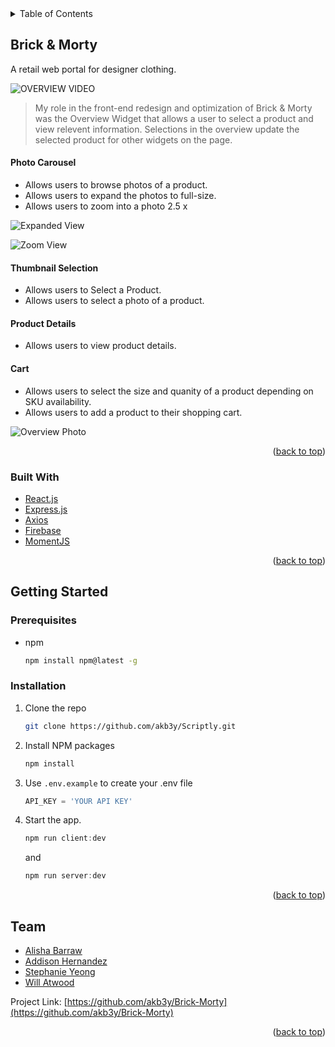 <!-- TABLE OF CONTENTS -->
<details>
  <summary>Table of Contents</summary>
  <ol>
    <li>
      <a href="#Brick-and-Morty">About The Project</a>
      <ul>
        <li><a href="#built-with">Built With</a></li>
      </ul>
    </li>
    <li>
      <a href="#getting-started">Getting Started</a>
      <ul>
        <li><a href="#prerequisites">Prerequisites</a></li>
        <li><a href="#installation">Installation</a></li>
      </ul>
    </li>
    <li><a href="#usage">Usage</a></li>
    <li><a href="#team">Team</a></li>
  </ol>
</details>



<!-- ABOUT THE PROJECT -->
## Brick & Morty

A retail web portal for designer clothing. 

![OVERVIEW VIDEO](VIDEO_URL)

> My role in the front-end redesign and optimization of Brick & Morty was  the Overview Widget that allows a user to select a product and view relevent information. Selections in the overview update the selected product for other widgets on the page. 

#### Photo Carousel

- Allows users to browse photos of a product.
- Allows users to expand the photos to full-size.
- Allows users to zoom into a photo 2.5 x 

![Expanded View](PHOTO_URL "Expanded View Screenshot")

![Zoom View](PHOTO_URL "Zoom View Screenshot")

#### Thumbnail Selection

- Allows users to Select a Product.
- Allows users to select a photo of a product.

#### Product Details

- Allows users to view product details.

#### Cart

- Allows users to select the size and quanity of a product depending on SKU availability.
- Allows users to add a product to their shopping cart.

![Overview Photo](PHOTO_URL "Overview Widget Screenshot")

<p align="right">(<a href="#top">back to top</a>)</p>



### Built With

* [React.js](https://reactjs.org/)
* [Express.js](https://expressjs.com/)
* [Axios](https://axios-http.com/)
* [Firebase](https://firebase.google.com/docs)
* [MomentJS](https://momentjs.com/docs/)

<p align="right">(<a href="#top">back to top</a>)</p>



<!-- GETTING STARTED -->
## Getting Started

### Prerequisites

* npm
  ```sh
  npm install npm@latest -g
  ```

### Installation

1. Clone the repo
   ```sh
   git clone https://github.com/akb3y/Scriptly.git
   ```
3. Install NPM packages
   ```sh
   npm install
   ```
4. Use `.env.example` to create your .env file
   ```js
   API_KEY = 'YOUR API KEY'
   ```
5. Start the app.
   ```js
   npm run client:dev
   ```
   and
   
    ```js
   npm run server:dev
   ```

<p align="right">(<a href="#top">back to top</a>)</p>


<!-- CONTACT -->
## Team

* [Alisha Barraw](https://www.linkedin.com/in/alisha-barraw)
* [Addison Hernandez](https://www.github.com/addisonhernandez)
* [Stephanie Yeong](https://www.github.com/positivefx)
* [Will Atwood](https://www.github.com/Acid-Override)

Project Link: [https://github.com/akb3y/Brick-Morty](https://github.com/akb3y/Brick-Morty)

<p align="right">(<a href="#top">back to top</a>)</p>
